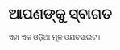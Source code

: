 <!DOCTYPE html>
<html lang="or">
<head>
  <meta charset="UTF-8">
  <meta name="viewport" content="width=device-width, initial-scale=1.0">
  <title>ମୋ ଓଡ଼ିଆ ଓଯବସାଇଟ</title>
</head>
<body>
  <h1>ଆପଣଙ୍କୁ ସ୍ବାଗତ</h1>
  <p>ଏହା ଏକ ଓଡ଼ିଆ ମୂଳ ଓଯବସାଇଟ।</p>
</body>
</html>

